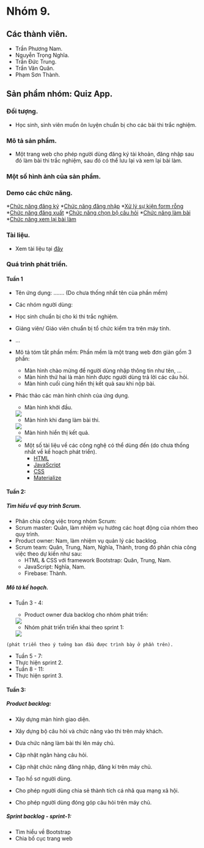 # Nhóm 9.

## Các thành viên. ##
   * Trần Phương Nam.
   * Nguyễn Trọng Nghĩa.
   * Trần Đức Trung.
   * Trần Văn Quân.
   * Phạm Sơn Thành.
  
## Sản phẩm nhóm: Quiz App.
   ### Đối tượng.
   * Học sinh, sinh viên muốn ôn luyện chuẩn bị cho các bài thi trắc nghiệm.
   ### Mô tả sản phẩm.
   * Một trang web cho phép người dùng đăng ký tài khoản, đăng nhập sau đó làm bài thi trắc nghiệm, sau đó có thể lưu lại và xem lại bài làm.
   ### Một số hình ảnh của sản phẩm.
   ### Demo các chức năng.
   *[Chức năng đăng ký](https://drive.google.com/file/d/19xU-oboAR7bVYBR7COTZ8is5FYy0hxlv/view?usp=drivesdk)
   *[Chức năng đăng nhập](https://drive.google.com/file/d/1awgfMLCc_WNo0CbWJuRdJL1m6Xr1AuK-/view?usp=drivesdk)
   *[Xử lý sự kiện form rỗng](https://drive.google.com/file/d/1eRUoLFNWNhs9Xh-rzF1MiWwc5PK8KV2m/view?usp=drivesdk)
   *[Chức năng đăng xuất](https://drive.google.com/file/d/1eIaeeekGP2MFh2g46E08id8eute1t7kB/view?usp=drivesdk)
   *[Chức năng chọn bộ câu hỏi](https://drive.google.com/file/d/1mf0YP1KVYS0g23Q4AbCkswz1AhWVF5l5/view?usp=drivesdk)
   *[Chức năng làm bài](https://drive.google.com/file/d/1GiNFIw5uDf6D1omq3eKcpDtWSDL8sziM/view?usp=drivesdk)
   *[Chức năng xem lại bài làm](https://drive.google.com/file/d/1MbZYp9Dky5CdVWT9Kq2HpGZFcbTYTYBJ/view?usp=drivesdk)
   ### Tài liệu.
   * Xem tài liệu tại [đây](https://docs.google.com/document/d/1q-NVJi6FGQ59hZUpiOLeEjfwaHXWm7iTjnil1aTrfhQ/edit?usp=sharing)
   ### Quá trình phát triển.
   #### Tuần 1
   * Tên ứng dụng: ....... (Do chưa thống nhất tên của phần mềm)
   * Các nhóm người dùng:
   * Học sinh chuẩn bị cho kì thi trắc nghiệm.
   * Giảng viên/ Giáo viên chuẩn bị tổ chức kiểm tra trên máy tính.
   * ...
   * Mô tả tóm tắt phần mềm: Phần mềm là một trang web đơn giản gồm 3 phần:
      * Màn hình chào mừng để người dùng nhập thông tin như tên, ...
      * Màn hình thứ hai là màn hình được người dùng trả lời các câu hỏi.
      * Màn hình cuối cùng hiển thị kết quả sau khi nộp bài.
    
   * Phác thảo các màn hình chính của ứng dụng.
      * Màn hình khởi đầu.
      <img src="https://github.com/truonganhhoang/INT2208-7-2019/blob/master/nhom-9/res/img/1.png">
    
      * Màn hình khi đang làm bài thi.
      <img src="https://github.com/truonganhhoang/INT2208-7-2019/blob/master/nhom-9/res/img/2.png">
    
      * Màn hình hiển thị kết quả.
      <img src="https://github.com/truonganhhoang/INT2208-7-2019/blob/master/nhom-9/res/img/3.png">
    
      * Một số tài liệu về các công nghệ có thể dùng đến (do chưa thống nhất về kế hoạch phát triển).
         * [HTML](https://www.w3.org/html/)
         * [JavaScript](https://developer.mozilla.org/vi/docs/Web/JavaScript)
         * [CSS](https://www.w3.org/standards/webdesign/htmlcss#whatcss)
         * [Materialize](https://materializecss.com/)
    
   #### Tuần 2:
   ##### Tìm hiểu về quy trình Scrum.
   * Phân chia công việc trong nhóm Scrum:
   * Scrum master: Quân, làm nhiệm vụ hướng các hoạt động của nhóm theo quy trình.
   * Product owner: Nam, làm nhiệm vụ quản lý các backlog. 
   * Scrum team: Quân, Trung, Nam, Nghĩa, Thành, trong đó phân chia công việc theo dự kiến như sau:
      * HTML & CSS với framework Bootstrap: Quân, Trung, Nam.
      * JavaScript: Nghĩa, Nam.
      * Firebase: Thành.
   ##### Mô tả kế hoạch.
   * Tuần 3 - 4:
      * Product owner đưa backlog cho nhóm phát triển:
      <img src="https://github.com/truonganhhoang/INT2208-7-2019/blob/master/nhom-9/res/img/sprint_backlog.png">
    
      * Nhóm phát triển triển khai theo sprint 1:
      <img src="https://github.com/truonganhhoang/INT2208-7-2019/blob/master/nhom-9/res/img/requirement1.png">
    (phát triển theo ý tưởng ban đầu được trình bày ở phần trên).
   * Tuần 5 - 7:
   * Thực hiện sprint 2.  
   * Tuần 8 - 11:
   * Thực hiện sprint 3.
   #### Tuần 3:
   ##### Product backlog:
   * Xây dựng màn hình giao diện.
   * Xây dựng bộ câu hỏi và chức năng vào thi trên máy khách.

   * Đưa chức năng làm bài thi lên máy chủ.
   * Cập nhật ngân hàng câu hỏi.

   * Cập nhật chức năng đăng nhập, đăng kí trên máy chủ.
   * Tạo hồ sơ người dùng.

   * Cho phép người dùng chia sẻ thành tích cá nhâ qua mạng xã hội.
   * Cho phép người dùng đóng góp câu hỏi trên máy chủ.
   ##### Sprint backlog - sprint-1:
   * Tìm hiểu về Bootstrap
   * Chia bố cục trang web

